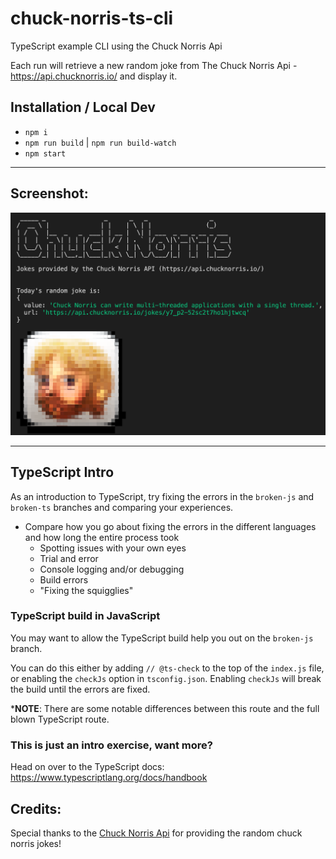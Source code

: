 # chuck-norris-ts-cli
TypeScript example CLI using the Chuck Norris Api

Each run will retrieve a new random joke from The Chuck Norris Api - https://api.chucknorris.io/ and display it.

## Installation / Local Dev
- `npm i`
- `npm run build` | `npm run build-watch`
- `npm start`

---

## Screenshot:
![screenshot](screenshot.png)

---

## TypeScript Intro
As an introduction to TypeScript, try fixing the errors in the `broken-js` and `broken-ts` branches and comparing your experiences.

- Compare how you go about fixing the errors in the different languages and how long the entire process took
   - Spotting issues with your own eyes
   - Trial and error
   - Console logging and/or debugging
   - Build errors
   - "Fixing the squigglies"

### TypeScript build in JavaScript
You may want to allow the TypeScript build help you out on the `broken-js` branch.

You can do this either by adding `// @ts-check` to the top of the `index.js` file, or enabling the `checkJs` option in `tsconfig.json`.  Enabling `checkJs` will break the build until the errors are fixed.

***NOTE**: There are some notable differences between this route and the full blown TypeScript route.

### This is just an intro exercise, want more?
Head on over to the TypeScript docs: https://www.typescriptlang.org/docs/handbook


## Credits:
Special thanks to the [Chuck Norris Api](https://api.chucknorris.io/) for providing the random chuck norris jokes!

